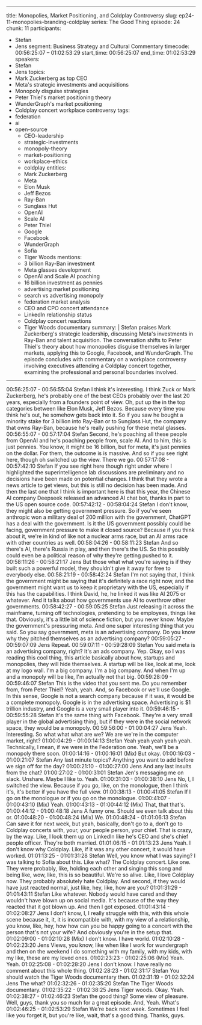 
---
title: Monopolies, Market Positioning, and Coldplay Controversy
slug: ep24-11-monopolies-branding-coldplay
series: The Good Thing
episode: 24
chunk: 11
participants:
  - Stefan
  - Jens
segment: Business Strategy and Cultural Commentary
timecode: 00:56:25:07 – 01:02:53:29
start_time: 00:56:25:07
end_time: 01:02:53:29
speakers:
  - Stefan
  - Jens
topics:
  - Mark Zuckerberg as top CEO
  - Meta's strategic investments and acquisitions
  - Monopoly disguise strategies
  - Peter Thiel's market positioning theory
  - WunderGraph's market positioning
  - Coldplay concert workplace controversy
tags:
- federation
- ai
- open-source
  - CEO-leadership
  - strategic-investments
  - monopoly-theory
  - market-positioning
  - workplace-ethics
  - coldplay
entities:
  - Mark Zuckerberg
  - Meta
  - Elon Musk
  - Jeff Bezos
  - Ray-Ban
  - Sunglass Hut
  - OpenAI
  - Scale AI
  - Peter Thiel
  - Google
  - Facebook
  - WunderGraph
  - Sofia
  - Tiger Woods
mentions:
  - 3 billion Ray-Ban investment
  - Meta glasses development
  - OpenAI and Scale AI poaching
  - 16 billion investment as pennies
  - advertising market positioning
  - search vs advertising monopoly
  - federation market analysis
  - CEO and CPO concert attendance
  - LinkedIn relationship status
  - Coldplay concert reactions
  - Tiger Woods documentary
summary: |
  Stefan praises Mark Zuckerberg's strategic leadership, discussing Meta's investments in Ray-Ban and talent acquisition. The conversation shifts to Peter Thiel's theory about how monopolies disguise themselves in larger markets, applying this to Google, Facebook, and WunderGraph. The episode concludes with commentary on a workplace controversy involving executives attending a Coldplay concert together, examining the professional and personal boundaries involved.
---

00:56:25:07 - 00:56:55:04
Stefan
I think it's interesting. I think Zuck or Mark Zuckerberg, he's probably one of the best CEOs
probably over the last 20 years, especially from a founders point of view. Oh, put up the in the
top categories between like Elon Musk, Jeff Bezos. Because every time you think he's out, he
somehow gets back into it. So if you saw he bought a minority stake for 3 billion into Ray-Ban or
to Sunglass Hut, the company that owns Ray-Ban, because he's really pushing for these metal
glasses.
00:56:55:07 - 00:57:17:04
Stefan
Second, he's poaching all these people from OpenAI and he's poaching people from, scale AI.
And to him, this is just pennies. You know, it might be 16 billion, but for meta, it's just pennies on
the dollar. For them, the outcome is is massive. And so if you see right here, though oh switched
up the view. There we go.
00:57:17:08 - 00:57:42:10
Stefan
If you see right here though right under where I highlighted the superintelligence lab discussions
are preliminary and no decisions have been made on potential changes. I think that they wrote a
news article to get views, but this is still no decision has been made. And then the last one that I
think is important here is that this year, the Chinese AI company Deepseek released an
advanced AI chat bot, thanks in part to the US open source code.
00:57:42:12 - 00:58:04:24
Stefan
I don't know, they might also be getting government pressure. So if you've seen anthropic won a
military deal of 200 million with the government, ChatGPT has a deal with the government. Is it
the US government possibly could be facing, government pressure to make it closed source?
Because if you think about it, we're in kind of like not a nuclear arms race, but an AI arms race
with other countries as well.
00:58:04:26 - 00:58:11:23
Stefan
And so there's AI, there's Russia in play, and then there's the US. So this possibly could even be
a political reason of why they're getting pushed to it.
00:58:11:26 - 00:58:21:17
Jens
But those what what you're saying is if they built such a powerful model, they shouldn't give it
away for free to everybody else.
00:58:21:19 - 00:58:42:24
Stefan
I'm not saying that, I think the government might be saying that it's definitely a race right now,
and the government might want us to keep it proprietary with the US, especially if this has the
capabilities. I think David, he, he linked it was like AI 2075 or whatever. And it talks about how
governments use AI to overthrow other governments.
00:58:42:27 - 00:59:05:25
Stefan
Just releasing it across the mainframe, turning off technologies, pretending to be employees,
things like that. Obviously, it's a little bit of science fiction, but you never know. Maybe the
government's pressuring meta. And one super interesting thing that you said. So you say
government, meta is an advertising company. Do you know why they pitched themselves as an
advertising company?
00:59:05:27 - 00:59:07:09
Jens
Repeat.
00:59:07:11 - 00:59:28:09
Stefan
You said meta is an advertising company, right? It's an ads company. Yep. Okay, so I was
reading this cool thing, this article basically about how, startups and monopolies, they will hide
themselves. A startup will be like, look at me, look at my logo wall. I'm a big company. I'm a big
company. And when I'm up and a monopoly will be like, I'm actually not that big.
00:59:28:09 - 00:59:46:07
Stefan
This is the video that you sent me. Do you remember from, from Peter Thiel? Yeah, yeah. And,
so Facebook or we'll use Google. In this sense, Google is not a search company because if it
was, it would be a complete monopoly. Google is in the advertising space. Advertising is $1
trillion industry, and Google is a very small player into it.
00:59:46:15 - 00:59:55:28
Stefan
It's the same thing with Facebook. They're a very small player in the global advertising thing, but
if they were in the social network space, they would be a monopoly.
00:59:56:00 - 01:00:04:27
Jens
Yeah. Interesting. So what what what are we? We are we're in the computer market, right?
01:00:04:29 - 01:00:14:13
Stefan
Yeah yeah yeah yeah yeah. Technically, I mean, if we were in the Federation one. Yeah, we'll be
a monopoly there soon.
01:00:14:16 - 01:00:16:01
(Mix)
But okay.
01:00:16:03 - 01:00:21:07
Stefan
Any last minute topics? Anything you want to add before we sign off for the day?
01:00:21:10 - 01:00:27:00
Jens
And any last insults from the chat?
01:00:27:02 - 01:00:31:01
Stefan
Jen's messaging me on slack. Unshare. Maybe I like to. Yeah.
01:00:31:03 - 01:00:38:10
Jens
No, I, I switched the view. Because if you go, like, on the monologue, then I think it's, it's better if
you have the full view.
01:00:38:13 - 01:00:41:05
Stefan
If I go on the monologue or if you go on the monologue.
01:00:41:07 - 01:00:43:10
(Mix)
Yeah.
01:00:43:13 - 01:00:44:12
(Mix)
That, that that's.
01:00:44:12 - 01:00:48:18
Jens
A funny one. Should we even talk about this or.
01:00:48:20 - 01:00:48:24
(Mix)
We.
01:00:48:24 - 01:01:06:13
Stefan
Can save it for next week, but yeah, basically, don't go to a, don't go to Coldplay concerts with,
your, your people person, your chief. That is crazy, by the way. Like, I look them up on LinkedIn
like he's CEO and she's chief people officer. They're both married.
01:01:06:15 - 01:01:13:23
Jens
Yeah. I don't know why Coldplay. Like, if it was any other concert, it would have worked.
01:01:13:25 - 01:01:31:28
Stefan
Well, you know what I was saying? I was talking to Sofia about this. Like what? The Coldplay
concert. Like one. They were probably, like, holding each other and singing this song and being
like, wow, like, this is so beautiful. We're so alive. Like, I love Coldplay now. They probably
absolutely hate Coldplay. And second, if they would have just reacted normal, just like, hey, like,
how are you?
01:01:31:29 - 01:01:43:11
Stefan
Like whatever. Nobody would have cared and they wouldn't have blown up on social media. It's
because of the way they reacted that it got blown up. And then I got exposed.
01:01:43:14 - 01:02:08:27
Jens
I don't know, I, I really struggle with this, with this whole scene because it, it, it is incompatible
with, with my view of a relationship, you know, like, hey, how how can you be happy going to a
concert with the person that's not your wife? And obviously you're in the setup that.
01:02:09:00 - 01:02:10:28
(Mix)
I don't know. I have world.
01:02:10:28 - 01:02:23:20
Jens
Views, you know, like when like I work for wundergraph and then on the weekend I do
something with my family, with my kids, with my like, these are my loved ones.
01:02:23:23 - 01:02:25:06
(Mix)
Yeah. Yeah.
01:02:25:08 - 01:02:28:20
Jens
I don't know. I have really no comment about this whole thing.
01:02:28:23 - 01:02:31:17
Stefan
You should watch the Tiger Woods documentary then.
01:02:31:19 - 01:02:32:24
Jens
The what?
01:02:32:26 - 01:02:35:20
Stefan
The Tiger Woods documentary.
01:02:35:22 - 01:02:38:25
Jens
Tiger woods. Okay. Yeah.
01:02:38:27 - 01:02:46:23
Stefan
the good thing?
Some view of pleasure. Well, guys, thank you so much for a great episode. And, Yeah. What's
01:02:46:25 - 01:02:53:29
Stefan
We're back next week. Sometimes I feel like you forget it, but you're like, wait, that's a good
thing. Thanks, guys.